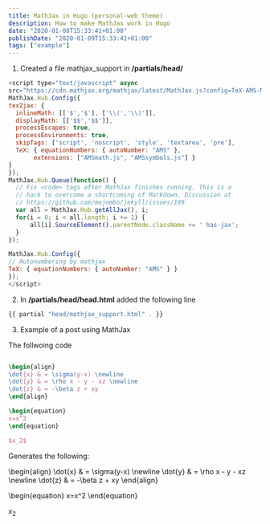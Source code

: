 ```yaml
---
title: MathJax in Hugo (personal-web theme)
description: How to make MathJax work in Hugo
date: "2020-01-08T15:33:41+01:00"
publishDate: "2020-01-09T15:33:41+01:00"
tags: ["example"]
---
```


1. Created a file mathjax_support in **/partials/head/**

```javascript
<script type="text/javascript" async
src="https://cdn.mathjax.org/mathjax/latest/MathJax.js?config=TeX-AMS-MML_HTMLorMML">
MathJax.Hub.Config({
tex2jax: {
  inlineMath: [['$','$'], ['\\(','\\)']],
  displayMath: [['$$','$$']],
  processEscapes: true,
  processEnvironments: true,
  skipTags: ['script', 'noscript', 'style', 'textarea', 'pre'],
  TeX: { equationNumbers: { autoNumber: "AMS" },
       extensions: ["AMSmath.js", "AMSsymbols.js"] }
}
});
MathJax.Hub.Queue(function() {
  // Fix <code> tags after MathJax finishes running. This is a
  // hack to overcome a shortcoming of Markdown. Discussion at
  // https://github.com/mojombo/jekyll/issues/199
  var all = MathJax.Hub.getAllJax(), i;
  for(i = 0; i < all.length; i += 1) {
      all[i].SourceElement().parentNode.className += ' has-jax';
  }
});

MathJax.Hub.Config({
// Autonumbering by mathjax
TeX: { equationNumbers: { autoNumber: "AMS" } }
});
</script>

```

2. In **/partials/head/head.html** added the following line

```javascript
{{ partial "head/mathjax_support.html" . }}
```

3. Example of a post using MathJax

The follwoing code

```latex

\begin{align}
\dot{x} & = \sigma(y-x) \newline
\dot{y} & = \rho x - y - xz \newline
\dot{z} & = -\beta z + xy
\end{align}

\begin{equation}
x=x^2
\end{equation}

$x_2$
```
Generates the following:

\begin{align}
\dot{x} & = \sigma(y-x) \newline
\dot{y} & = \rho x - y - xz \newline
\dot{z} & = -\beta z + xy
\end{align}

\begin{equation}
x=x^2
\end{equation}

$x_2$
